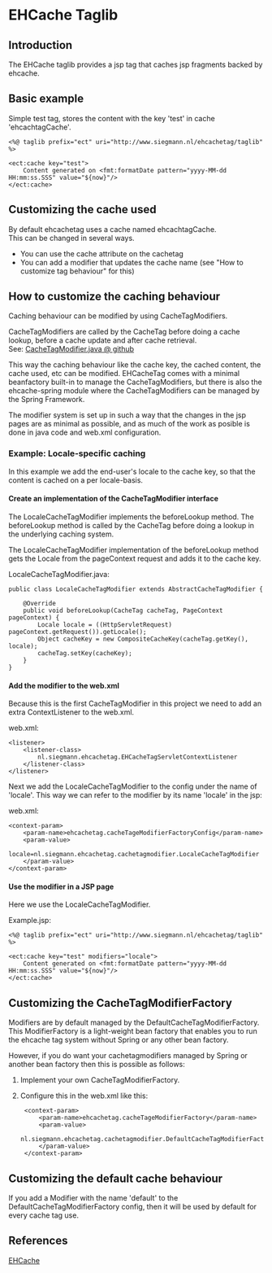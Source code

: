 # EHCache Taglib
## Introduction

The EHCache taglib provides a jsp tag that caches jsp fragments backed by ehcache.

## Basic example

Simple test tag, stores the content with the key 'test' in cache 'ehcachtagCache'.

	<%@ taglib prefix="ect" uri="http://www.siegmann.nl/ehcachetag/taglib" %>
	
	<ect:cache key="test">
		Content generated on <fmt:formatDate pattern="yyyy-MM-dd HH:mm:ss.SSS" value="${now}"/>
	</ect:cache>


## Customizing the cache used
By default ehcachetag uses a cache named ehcachtagCache.  
This can be changed in several ways.

- You can use the cache attribute on the cachetag
- You can add a modifier that updates the cache name (see "How to customize tag behaviour" for this)

## How to customize the caching behaviour
Caching behaviour can be modified by using CacheTagModifiers.

CacheTagModifiers are called by the CacheTag before doing a cache lookup, before a cache update and after cache retrieval.  
See: [CacheTagModifier.java @ github](https://github.com/psiegman/ehcachetag/blob/master/ehcachetag/src/main/java/nl/siegmann/ehcachetag/cachetagmodifier/CacheTagModifier.java)

This way the caching behaviour like the cache key, the cached content, the cache used, etc can be modified.
EHCacheTag comes with a minimal beanfactory built-in to manage the CacheTagModifiers, but there is also the ehcache-spring module where the CacheTagModifiers can be managed by the Spring Framework.

The modifier system is set up in such a way that the changes in the jsp pages are as minimal as possible, and as much of the
work as posible is done in java code and web.xml configuration.

### Example: Locale-specific caching
In this example we add the end-user's locale to the cache key, so that the content is cached on a per locale-basis.

#### Create an implementation of the CacheTagModifier interface
The LocaleCacheTagModifier implements the beforeLookup method.
The beforeLookup method is called by the CacheTag before doing a lookup in the underlying caching system.

The LocaleCacheTagModifier implementation of the beforeLookup method gets the Locale from the pageContext request and adds it to the cache key.


LocaleCacheTagModifier.java:

	public class LocaleCacheTagModifier extends AbstractCacheTagModifier {
	
		@Override
		public void beforeLookup(CacheTag cacheTag, PageContext pageContext) {
			Locale locale = ((HttpServletRequest) pageContext.getRequest()).getLocale();
			Object cacheKey = new CompositeCacheKey(cacheTag.getKey(), locale);
			cacheTag.setKey(cacheKey);
		}
	}

#### Add the modifier to the web.xml
Because this is the first CacheTagModifier in this project we need to add an extra ContextListener to the web.xml.

web.xml:

    <listener>
        <listener-class>
			nl.siegmann.ehcachetag.EHCacheTagServletContextListener
        </listener-class>
    </listener>

Next we add the LocaleCacheTagModifier to the config under the name of 'locale'.
This way we can refer to the modifier by its name 'locale' in the jsp:

web.xml:

	<context-param>
		<param-name>ehcachetag.cacheTageModifierFactoryConfig</param-name>
		<param-value>
		locale=nl.siegmann.ehcachetag.cachetagmodifier.LocaleCacheTagModifier
		</param-value>
	</context-param>

#### Use the modifier in a JSP page  
Here we use the LocaleCacheTagModifier.

Example.jsp:

	<%@ taglib prefix="ect" uri="http://www.siegmann.nl/ehcachetag/taglib" %>
	
	<ect:cache key="test" modifiers="locale">
		Content generated on <fmt:formatDate pattern="yyyy-MM-dd HH:mm:ss.SSS" value="${now}"/>
	</ect:cache>

## Customizing the CacheTagModifierFactory
Modifiers are by default managed by the DefaultCacheTagModifierFactory.
This ModifierFactory is a light-weight bean factory that enables you to run the ehcache tag system without Spring or any other bean factory.

However, if you do want your cachetagmodifiers managed by Spring or another bean factory then this is possible as follows:

1. Implement your own CacheTagModifierFactory.
2. Configure this in the web.xml like this:  


		<context-param>
			<param-name>ehcachetag.cacheTageModifierFactory</param-name>
			<param-value>
				nl.siegmann.ehcachetag.cachetagmodifier.DefaultCacheTagModifierFactory
			</param-value>
		</context-param>

## Customizing the default cache behaviour
If you add a Modifier with the name 'default' to the DefaultCacheTagModifierFactory config, then it will be used by default for every cache tag use.

## References
[EHCache](http://ehcache.org/)
